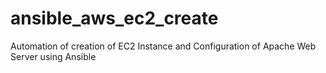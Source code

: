 # ansible_aws_ec2_create
Automation of creation of EC2 Instance and Configuration of Apache Web Server using Ansible 
